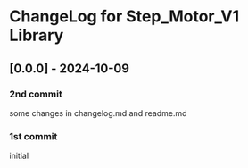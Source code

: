 # ChangeLog for Step_Motor_V1 Library

## [0.0.0] - 2024-10-09
### 2nd commit 
some changes in changelog.md and readme.md
### 1st commit
initial
